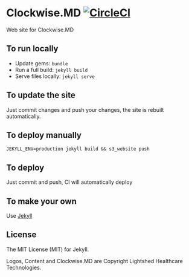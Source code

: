 # Clockwise.MD  [![CircleCI](https://circleci.com/gh/LightshedHealth/www.clockwisemd.com.svg?style=svg)](https://circleci.com/gh/LightshedHealth/www.clockwisemd.com)

Web site for Clockwise.MD

## To run locally

- Update gems: `bundle`
- Run a full build: `jekyll build`
- Serve files locally: `jekyll serve`

## To update the site

Just commit changes and push your changes, the site is rebuilt automatically.

## To deploy manually

`JEKYLL_ENV=production jekyll build && s3_website push`

## To deploy

Just commit and push, CI will automatically deploy

## To make your own

Use [Jekyll](http://jekyllrb.com)

## License

The MIT License (MIT) for Jekyll.

Logos, Content and Clockwise.MD are Copyright Lightshed Healthcare Technologies.
